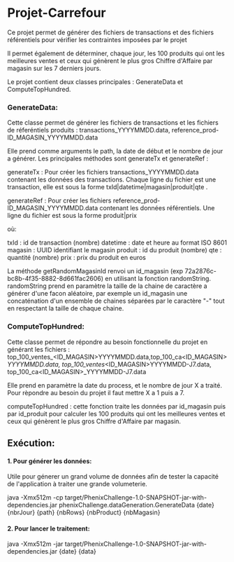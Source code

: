 # Projet-Carrefour

Ce projet permet de générer des fichiers de transactions et des fichiers référentiels pour vérifier les contraintes imposées par le projet

Il permet également de déterminer, chaque jour, les 100 produits qui ont les meilleures ventes et ceux qui génèrent le plus gros Chiffre d'Affaire par magasin sur les 7 derniers jours.

Le projet contient deux classes principales : GenerateData et ComputeTopHundred.

### GenerateData:

Cette classe permet de générer les fichiers de transactions et les fichiers de réferéntiels produits : transactions_YYYYMMDD.data, reference_prod-ID_MAGASIN_YYYYMMDD.data

Elle prend comme arguments le path, la date de début et le nombre de jour a générer. Les principales méthodes sont generateTx et generateRef :

generateTx : Pour créer les fichiers transactions_YYYYMMDD.data contenant les données des transactions. Chaque ligne du fichier est une transaction, elle est sous la forme txId|datetime|magasin|produit|qte .

generateRef : Pour créer les fichiers reference_prod-ID_MAGASIN_YYYYMMDD.data contenant les données référentiels. Une ligne du fichier est sous la forme produit|prix

où:

txId : id de transaction (nombre) datetime : date et heure au format ISO 8601 magasin : UUID identifiant le magasin produit : id du produit (nombre) qte : quantité (nombre) prix : prix du produit en euros

La méthode getRandomMagasinId renvoi un id_magasin (exp 72a2876c-bc8b-4f35-8882-8d661fac2606) en utilisant la fonction randomString. randomString prend en paramètre la taille de la chaine de caractère a générer d'une facon aléatoire, par exemple un id_magasin une concaténation d'un ensemble de chaines séparées par le caractère "-" tout en respectant la taille de chaque chaine.

### ComputeTopHundred:

Cette classe permet de répondre au besoin fonctionnelle du projet en générant les fichiers : top_100_ventes_<ID_MAGASIN>YYYYMMDD.data,top_100_ca<ID_MAGASIN>_YYYYMMDD.data, top_100_ventes_<ID_MAGASIN>YYYYMMDD-J7.data, top_100_ca<ID_MAGASIN>_YYYYMMDD-J7.data

Elle prend en paramètre la date du process, et le nombre de jour X a traité. Pour rèpondre au besoin du projet il faut mettre X a 1 puis a 7.

computeTopHundred : cette fonction traite les données par id_magasin puis par id_produit pour calculer les 100 produits qui ont les meilleures ventes et ceux qui génèrent le plus gros Chiffre d'Affaire par magasin.


## Exécution:

#### 1. Pour générer les données: 

Utile pour génerer un grand volume de données afin de tester la capacité de l'application à traiter une grande volumeterie.

java -Xmx512m -cp target/PhenixChallenge-1.0-SNAPSHOT-jar-with-dependencies.jar phenixChallenge.dataGeneration.GenerateData {date} {nbrJour} {path} {nbRows} {nbProduct} {nbMagasin}


#### 2. Pour lancer le traitement:

java -Xmx512m -jar target/PhenixChallenge-1.0-SNAPSHOT-jar-with-dependencies.jar {date} {data}